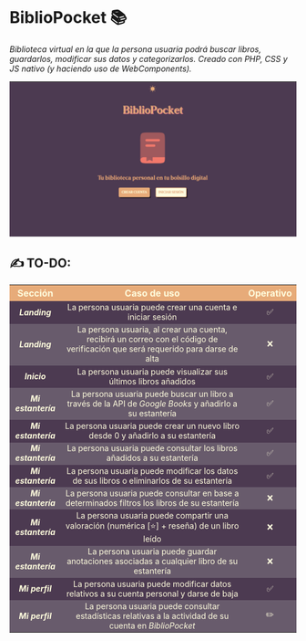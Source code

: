 <style>
  * {
    ::selection {
      color: #4c3a51;
      background-color: #e7ab79;
    }
  }
  
  table {
    text-align: center;
    font-size: 14px;
    color: #fffdde;

    & tr {
      & th {
        font-size: 16px;
        background-color: #e7ab79;
      }

      & td:first-child {
        font-style: italic;
        font-weight: bold;
      }
    }

    & tr:nth-child(even) {
      background-color: #4c3a51;
    }

    & tr:nth-child(odd) {
      background-color: #685b6c;
    }
  }
  </style>

# BiblioPocket 📚
_Biblioteca virtual en la que la persona usuaria podrá buscar libros, guardarlos, modificar sus datos y categorizarlos. Creado con PHP, CSS y JS nativo (y haciendo uso de WebComponents)._

<img src="demo/demo_pantalla_inicial.png" alt="Captura de pantalla de la vista inicial de BiblioPocket 📚" >

## ✍️ TO-DO:
<table>
  <tr>
    <th>Sección</th>
    <th>Caso de uso</th>
    <th>Operativo</th>
  </tr>
  <tr>
    <td>Landing</td>
    <td>La persona usuaria puede crear una cuenta e iniciar sesión</td>
    <td>✅</td>
  </tr>
  <tr>
    <td>Landing</td>
    <td>La persona usuaria, al crear una cuenta, recibirá un correo con el código de verificación que será requerido para darse de alta</td>
    <td>❌</td>
  </tr>
  <tr>
    <td>Inicio</td>
    <td>La persona usuaria puede visualizar sus últimos libros añadidos</td>
    <td>✅</td>
  </tr>
  <tr>
    <td>Mi estantería</td>
    <td>La persona usuaria puede buscar un libro a través de la API de <i>Google Books</i> y añadirlo a su estantería </td>
    <td>✅</td>
  </tr>
  <tr>
    <td>Mi estantería</td>
    <td>La persona usuaria puede crear un nuevo libro desde 0 y añadirlo a su estantería</td>
    <td>✅</td>
  </tr>
  <tr>
    <td>Mi estantería </td>
    <td>La persona usuaria puede consultar los libros añadidos a su estantería</td>
    <td>✅</td>
  </tr>
    <td>Mi estantería</td>
    <td>La persona usuaria puede modificar los datos de sus libros o eliminarlos de su estantería</td>
    <td>✅</td>
  </tr>
  <tr>
    <td>Mi estantería</td>
    <td>La persona usuaria puede consultar en base a determinados filtros los libros de su estantería</td>
    <td>❌</td>
  </tr>
  <tr>
    <td>Mi estantería</td>
    <td>La persona usuaria puede compartir una valoración (numérica [⭐] + reseña) de un libro leído</td>
    <td>❌</td>
  </tr>
  <tr>
    <td>Mi estantería</td>
    <td>La persona usuaria puede guardar anotaciones asociadas a cualquier libro de su estantería</td>
    <td>❌</td>
  </tr>
  <tr>
    <td>Mi perfil</td>
    <td>La persona usuaria puede modificar datos relativos a su cuenta personal y darse de baja</td>
    <td>✅</td>
  </tr>
  <tr>
    <td>Mi perfil</td>
    <td>La persona usuaria puede consultar estadísticas relativas a la actividad de su cuenta en <i>BiblioPocket</i></td>
    <td>✏️</td>
  </tr>
</table>